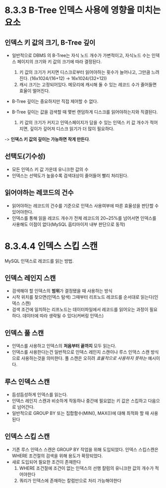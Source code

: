 # 8.3.3 B-Tree 인덱스 사용에 영향을 미치는 요소  
## 인덱스 키 값의 크기, B-Tree 깊이
* 일반적으로 DBMS 의 B-Tree는 자식 노드 개수가 가변적이고, 자식노드 수는 인덱스 페이지의 크기와 키 값의 크기에 따라 결정된다. 
	1. 키 값의 크기가 커지면 디스크로부터 읽어야하는 횟수가 늘어나고, 그만큼 느려진다. (16x1024/(16+12) -> 16x1024/(32+12))
	2. 캐시 크기는 고정되어있다. 메모리에 캐시해 둘 수 있는 레코드 수가 줄어들면 효율이 떨어진다. 

* B-Tree 깊이는 중요하지만 직접 제어할 수 없다. 
* B-Tree 깊이는 값을 검색할 때 몇번 랜덤하게 디스크를 읽어야하는지와 직결된다.
	1. 키 값의 크기가 커지고 인덱스페이지가 담을 수 있는 인덱스 키 값 개수가 적어지면, 깊이가 깊어져 디스크 읽기가 더 많이 필요하다.

-> **인덱스 키 값의 깊이는 가능하면 작게 만든다**.

## 선택도(기수성)
* 모든 인덱스 키 값 가운데 유니크한 값의 수
* 인덱스는 선택도가 높을수록 검색대상이 줄어들어 빨리 처리된다.

## 읽어야하는 레코드의 건수
* 읽어야하는 레코드의 건수를 기준으로 인덱스 사용여부에 따른 효율성을 판단할 수 있어야한다.
* 인덱스를 통해 읽을 레코드 개수가 전체 레코드의 20~25%를 넘어서면 인덱스를 사용해도 이점이 없다(MySQL 옵티마이저 내부 판단으로 동작)

# 8.3.4.4 인덱스 스킵 스캔 
MySQL 인덱스로 레코드를 읽는 방법. 
## 인덱스 레인지 스캔
* 검색해야 할 인덱스의 **범위**가 결정됐을 때 사용하는 방식
* 시작 위치를 찾으면(인덱스 탐색) 그때부터 리프노드 레코드를 순서대로 읽는다(인덱스 스캔)
* 검색 조건에 일치하는 리프노드는 데이터파일에서 레코드를 읽어오는 과정이 필요하다. 데이터에 따라 생략될 수 있다(커버링 인덱스)
## 인덱스 풀 스캔
* 인덱스를 사용하고 인덱스의 **처음부터 끝까지** 모두 읽는다.
* 인덱스를 사용한다는건 일반적으로 인덱스 레인지 스캔이나 루스 인댁스 스캔 방식으로 사용하는것을 의미한다. 풀 스캔은 오히려 _효율적으로 사용하지 못하는_ 예시이다.

## 루스 인덱스 스캔
* 듬성듬성하게 인덱스를 읽는다.
* 인덱스 레인지 스캔과 비슷하게 작동하나 중간에 필요없는 키 값은 스킵하고 다음으로 넘어간다. 
* 일반적으로 GROUP BY 또는 집합함수(MIN(), MAX())에 대해 최적화 할 때 사용된다
## 인덱스 스킵 스캔
* 기존 루스 인덱스 스캔은 GROUP BY 작업을 위해 도입되었다. 인덱스 스킵스캔은 WHERE 조건절의 검색을 위해 용도가 확장되었다.
* 새로 도입되어 필요한 조건이 존재한다
	1. WHERE 조건절에 조건이 없는 인덱스의 선행 칼럼의 유니크한 값의 개수가 적어야한다
	2. 쿼리가 인덱스에 존재하는 칼럼만으로 처리 가능해야한다
